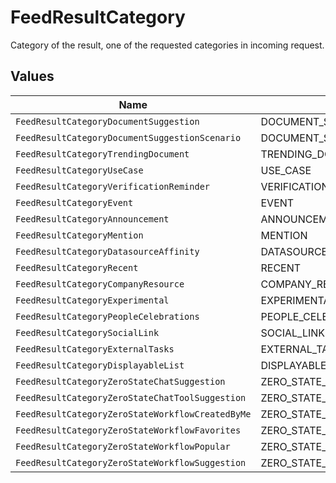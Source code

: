 # FeedResultCategory

Category of the result, one of the requested categories in incoming request.


## Values

| Name                                             | Value                                            |
| ------------------------------------------------ | ------------------------------------------------ |
| `FeedResultCategoryDocumentSuggestion`           | DOCUMENT_SUGGESTION                              |
| `FeedResultCategoryDocumentSuggestionScenario`   | DOCUMENT_SUGGESTION_SCENARIO                     |
| `FeedResultCategoryTrendingDocument`             | TRENDING_DOCUMENT                                |
| `FeedResultCategoryUseCase`                      | USE_CASE                                         |
| `FeedResultCategoryVerificationReminder`         | VERIFICATION_REMINDER                            |
| `FeedResultCategoryEvent`                        | EVENT                                            |
| `FeedResultCategoryAnnouncement`                 | ANNOUNCEMENT                                     |
| `FeedResultCategoryMention`                      | MENTION                                          |
| `FeedResultCategoryDatasourceAffinity`           | DATASOURCE_AFFINITY                              |
| `FeedResultCategoryRecent`                       | RECENT                                           |
| `FeedResultCategoryCompanyResource`              | COMPANY_RESOURCE                                 |
| `FeedResultCategoryExperimental`                 | EXPERIMENTAL                                     |
| `FeedResultCategoryPeopleCelebrations`           | PEOPLE_CELEBRATIONS                              |
| `FeedResultCategorySocialLink`                   | SOCIAL_LINK                                      |
| `FeedResultCategoryExternalTasks`                | EXTERNAL_TASKS                                   |
| `FeedResultCategoryDisplayableList`              | DISPLAYABLE_LIST                                 |
| `FeedResultCategoryZeroStateChatSuggestion`      | ZERO_STATE_CHAT_SUGGESTION                       |
| `FeedResultCategoryZeroStateChatToolSuggestion`  | ZERO_STATE_CHAT_TOOL_SUGGESTION                  |
| `FeedResultCategoryZeroStateWorkflowCreatedByMe` | ZERO_STATE_WORKFLOW_CREATED_BY_ME                |
| `FeedResultCategoryZeroStateWorkflowFavorites`   | ZERO_STATE_WORKFLOW_FAVORITES                    |
| `FeedResultCategoryZeroStateWorkflowPopular`     | ZERO_STATE_WORKFLOW_POPULAR                      |
| `FeedResultCategoryZeroStateWorkflowSuggestion`  | ZERO_STATE_WORKFLOW_SUGGESTION                   |